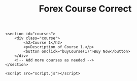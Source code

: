 <!DOCTYPE html>
<html lang="en">
<head>
    <meta charset="UTF-8">
    <meta name="viewport" content="width=device-width, initial-scale=1.0">
    <title>Course Shop</title>
    <link rel="stylesheet" href="styles.css">
</head>
<body>
    <header>
        <h1>Forex Course Correct</h1>
    </header>

    <section id="courses">
        <div class="course">
            <h2>Course 1</h2>
            <p>Description of Course 1.</p>
            <button onclick="buyCourse(1)">Buy Now</button>
        </div>
        <!-- Add more courses as needed -->
    </section>

    <script src="script.js"></script>
</body>
</html>
